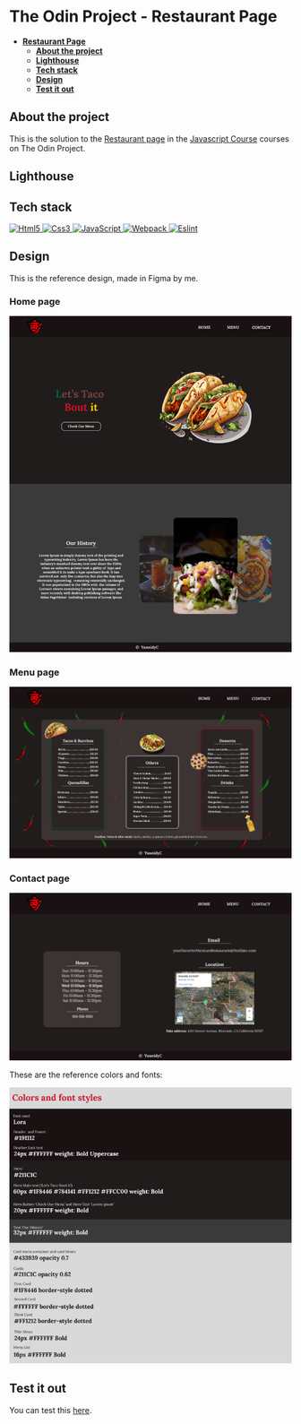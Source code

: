 # The Odin Project - Restaurant Page

- [**Restaurant Page**](#RestaurantPage)
  - [**About the project**](#about-the-project)
  - [**Lighthouse**](#lighthouse)
  - [**Tech stack**](#tech-stack)
  - [**Design**](#design)
  - [**Test it out**](#test-it-out)

## About the project

This is the solution to the [Restaurant page](https://www.theodinproject.com/lessons/node-path-javascript-restaurant-page) in the [Javascript Course](https://www.theodinproject.com/paths/full-stack-javascript/courses/javascript) courses on The Odin Project.

## Lighthouse

## Tech stack

<!-- markdownlint-disable MD033 -->
<p>
    <a href="https://developer.mozilla.org/en-US/docs/Glossary/HTML5" >
        <img src="https://cdn.jsdelivr.net/gh/devicons/devicon/icons/html5/html5-original.svg" alt="Html5" width="40" height="40" />
    </a>
    <a href="https://developer.mozilla.org/en-US/docs/Web/CSS" >
        <img src="https://cdn.jsdelivr.net/gh/devicons/devicon/icons/css3/css3-original.svg" alt="Css3" width="40" height="40" />
    </a>
    <a href="https://developer.mozilla.org/en-US/docs/Web/javascript" >
      <img src="https://cdn.jsdelivr.net/gh/devicons/devicon/icons/javascript/javascript-original.svg" alt="JavaScript" width="40" height="40" />
    </a>
    <a href="https://webpack.js.org/" >
            <img src="https://cdn.jsdelivr.net/gh/devicons/devicon/icons/webpack/webpack-original.svg" alt="Webpack" width="40" height="40" />
    </a>
    <a href="https://git-scm.com/" >
            <img src="https://cdn.jsdelivr.net/gh/devicons/devicon/icons/git/git-original-wordmark.svg"
            alt="Eslint" width="50" height="50" />
    </a>
</p>
<!-- markdownlint-enable MD033 -->


## Design

This is the reference design, made in Figma by me.

### Home page
![](./src/assets/homePagePrototype.PNG)

### Menu page
![](./src/assets/menuPagePrototype.PNG)

### Contact page
![](./src/assets/contactPagePrototype.PNG)

These are the reference colors and fonts:

![](./src/assets/stylesOption.PNG)

## Test it out

You can test this [here](https://yuneidyc.github.io/TheOdinProject-RestaurantPage/).
